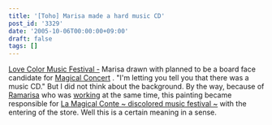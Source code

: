 ```yaml
---
title: '[Toho] Marisa made a hard music CD'
post_id: '3329'
date: '2005-10-06T00:00:00+09:00'
draft: false
tags: []
---
```


[Love Color Music Festival -](http://marisa.kicks-ass.net/) Marisa drawn with planned to be a board face candidate for [Magical Concert](http://marisa.kicks-ass.net/) . "I'm letting you tell you that there was a music CD." But I did not think about the background. By the way, because of [Ramarisa](/lamarisa) who was [working](/lamarisa) at the same time, this painting became responsible for [La Magical Conte ~ discolored music festival ~](http://lama.danmaq.com/lamarisa/) with the entering of the store. Well this is a certain meaning in a sense.